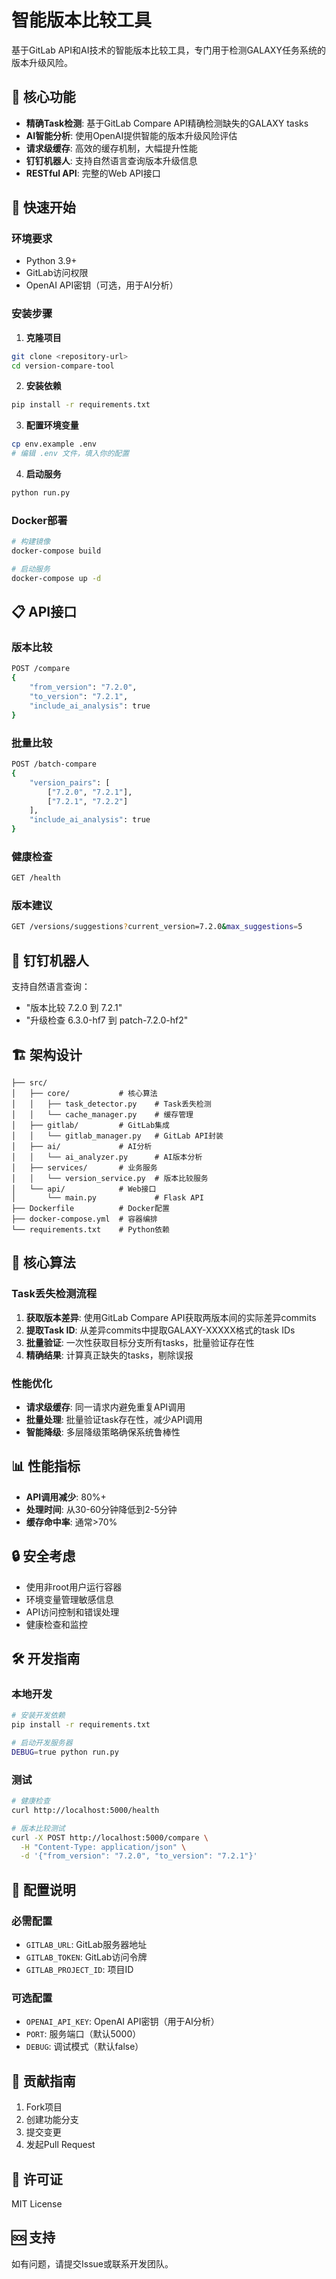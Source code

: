 # 智能版本比较工具

基于GitLab API和AI技术的智能版本比较工具，专门用于检测GALAXY任务系统的版本升级风险。

## 🎯 核心功能

- **精确Task检测**: 基于GitLab Compare API精确检测缺失的GALAXY tasks
- **AI智能分析**: 使用OpenAI提供智能的版本升级风险评估
- **请求级缓存**: 高效的缓存机制，大幅提升性能
- **钉钉机器人**: 支持自然语言查询版本升级信息
- **RESTful API**: 完整的Web API接口

## 🚀 快速开始

### 环境要求

- Python 3.9+
- GitLab访问权限
- OpenAI API密钥（可选，用于AI分析）

### 安装步骤

1. **克隆项目**
```bash
git clone <repository-url>
cd version-compare-tool
```

2. **安装依赖**
```bash
pip install -r requirements.txt
```

3. **配置环境变量**
```bash
cp env.example .env
# 编辑 .env 文件，填入你的配置
```

4. **启动服务**
```bash
python run.py
```

### Docker部署

```bash
# 构建镜像
docker-compose build

# 启动服务
docker-compose up -d
```

## 📋 API接口

### 版本比较
```bash
POST /compare
{
    "from_version": "7.2.0",
    "to_version": "7.2.1",
    "include_ai_analysis": true
}
```

### 批量比较
```bash
POST /batch-compare
{
    "version_pairs": [
        ["7.2.0", "7.2.1"],
        ["7.2.1", "7.2.2"]
    ],
    "include_ai_analysis": true
}
```

### 健康检查
```bash
GET /health
```

### 版本建议
```bash
GET /versions/suggestions?current_version=7.2.0&max_suggestions=5
```

## 🤖 钉钉机器人

支持自然语言查询：
- "版本比较 7.2.0 到 7.2.1"
- "升级检查 6.3.0-hf7 到 patch-7.2.0-hf2"

## 🏗️ 架构设计

```
├── src/
│   ├── core/           # 核心算法
│   │   ├── task_detector.py    # Task丢失检测
│   │   └── cache_manager.py    # 缓存管理
│   ├── gitlab/         # GitLab集成
│   │   └── gitlab_manager.py   # GitLab API封装
│   ├── ai/             # AI分析
│   │   └── ai_analyzer.py      # AI版本分析
│   ├── services/       # 业务服务
│   │   └── version_service.py  # 版本比较服务
│   └── api/            # Web接口
│       └── main.py             # Flask API
├── Dockerfile          # Docker配置
├── docker-compose.yml  # 容器编排
└── requirements.txt    # Python依赖
```

## 🔧 核心算法

### Task丢失检测流程

1. **获取版本差异**: 使用GitLab Compare API获取两版本间的实际差异commits
2. **提取Task ID**: 从差异commits中提取GALAXY-XXXXX格式的task IDs
3. **批量验证**: 一次性获取目标分支所有tasks，批量验证存在性
4. **精确结果**: 计算真正缺失的tasks，剔除误报

### 性能优化

- **请求级缓存**: 同一请求内避免重复API调用
- **批量处理**: 批量验证task存在性，减少API调用
- **智能降级**: 多层降级策略确保系统鲁棒性

## 📊 性能指标

- **API调用减少**: 80%+
- **处理时间**: 从30-60分钟降低到2-5分钟
- **缓存命中率**: 通常>70%

## 🔒 安全考虑

- 使用非root用户运行容器
- 环境变量管理敏感信息
- API访问控制和错误处理
- 健康检查和监控

## 🛠️ 开发指南

### 本地开发

```bash
# 安装开发依赖
pip install -r requirements.txt

# 启动开发服务器
DEBUG=true python run.py
```

### 测试

```bash
# 健康检查
curl http://localhost:5000/health

# 版本比较测试
curl -X POST http://localhost:5000/compare \
  -H "Content-Type: application/json" \
  -d '{"from_version": "7.2.0", "to_version": "7.2.1"}'
```

## 📝 配置说明

### 必需配置
- `GITLAB_URL`: GitLab服务器地址
- `GITLAB_TOKEN`: GitLab访问令牌
- `GITLAB_PROJECT_ID`: 项目ID

### 可选配置
- `OPENAI_API_KEY`: OpenAI API密钥（用于AI分析）
- `PORT`: 服务端口（默认5000）
- `DEBUG`: 调试模式（默认false）

## 🤝 贡献指南

1. Fork项目
2. 创建功能分支
3. 提交变更
4. 发起Pull Request

## 📄 许可证

MIT License

## 🆘 支持

如有问题，请提交Issue或联系开发团队。 